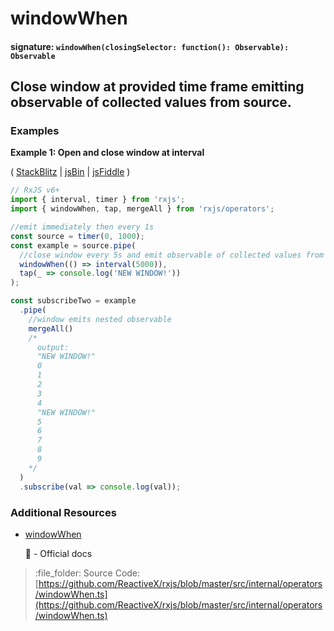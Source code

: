 # windowWhen

#### signature: `windowWhen(closingSelector: function(): Observable): Observable`

## Close window at provided time frame emitting observable of collected values from source.

### Examples

**Example 1: Open and close window at interval**

\( [StackBlitz](https://stackblitz.com/edit/typescript-52tu8k?file=index.ts&devtoolsheight=100) \| [jsBin](http://jsbin.com/tuhaposemo/edit?js,console) \| [jsFiddle](https://jsfiddle.net/btroncone/gnx9fb3h/) \)

```javascript
// RxJS v6+
import { interval, timer } from 'rxjs';
import { windowWhen, tap, mergeAll } from 'rxjs/operators';

//emit immediately then every 1s
const source = timer(0, 1000);
const example = source.pipe(
  //close window every 5s and emit observable of collected values from source
  windowWhen(() => interval(5000)),
  tap(_ => console.log('NEW WINDOW!'))
);

const subscribeTwo = example
  .pipe(
    //window emits nested observable
    mergeAll()
    /*
      output:
      "NEW WINDOW!"
      0
      1
      2
      3
      4
      "NEW WINDOW!"
      5
      6
      7
      8
      9
    */
  )
  .subscribe(val => console.log(val));
```

### Additional Resources

* [windowWhen](https://rxjs.dev/api/operators/windowWhen)

  :newspaper: - Official docs

> :file\_folder: Source Code: [https://github.com/ReactiveX/rxjs/blob/master/src/internal/operators/windowWhen.ts](https://github.com/ReactiveX/rxjs/blob/master/src/internal/operators/windowWhen.ts)

